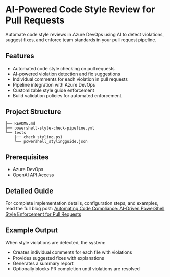 # AI-Powered Code Style Review for Pull Requests

Automate code style reviews in Azure DevOps using AI to detect violations, suggest fixes, and enforce team standards in your pull request pipeline.

## Features

- Automated code style checking on pull requests
- AI-powered violation detection and fix suggestions
- Individual comments for each violation in pull requests
- Pipeline integration with Azure DevOps
- Customizable style guide enforcement
- Build validation policies for automated enforcement

## Project Structure

```
├── README.md
├── powershell-style-check-pipeline.yml
└── tests
    ├── check_styling.ps1
    └── powershell_stylingguide.json
```

## Prerequisites

- Azure DevOps
- OpenAI API Access

## Detailed Guide

For complete implementation details, configuration steps, and examples, read the full blog post:
[Automating Code Compliance: AI-Driven PowerShell Style Enforcement for Pull Requests](https://www.thelazyadministrator.com/2025/01/31/automating-code-compliance-ai-driven-powershell-style-enforcement-for-pull-requests/)

## Example Output

When style violations are detected, the system:
- Creates individual comments for each file with violations
- Provides suggested fixes with explanations
- Generates a summary report
- Optionally blocks PR completion until violations are resolved
